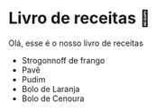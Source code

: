 # Livro de receitas :cookie:

Olá, esse é o nosso livro de receitas

- Strogonnoff de frango
- Pavê
- Pudim
- Bolo de Laranja 
- Bolo de Cenoura
